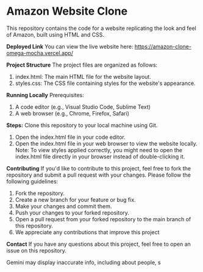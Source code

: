 #  Amazon Website Clone

This repository contains the code for a website replicating the look and feel of Amazon, built using HTML and CSS.

**Deployed Link**
You can view the live website here: https://amazon-clone-omega-mocha.vercel.app/


**Project Structure**
The project files are organized as follows:
1. index.html: The main HTML file for the website layout.
2. styles.css: The CSS file containing styles for the website's appearance.


**Running Locally**
Prerequisites:
1. A code editor (e.g., Visual Studio Code, Sublime Text)
2. A web browser (e.g., Chrome, Firefox, Safari)

**Steps:**
Clone this repository to your local machine using Git.
1. Open the index.html file in your code editor.
2. Open the index.html file in your web browser to view the website locally.
Note: To view styles applied correctly, you might need to open the index.html file directly in your browser instead of double-clicking it.

**Contributing**
If you'd like to contribute to this project, feel free to fork the repository and submit a pull request with your changes. Please follow the following guidelines:   
1. Fork the repository.
2. Create a new branch for your feature or bug fix.
3. Make your changes and commit them.
4. Push your changes to your forked repository.
5. Open a pull request from your forked repository to the main branch of this repository.   
6. We appreciate any contributions that improve this project

**Contact**
If you have any questions about this project, feel free to open an issue on this repository.











Gemini may display inaccurate info, including about people, s
